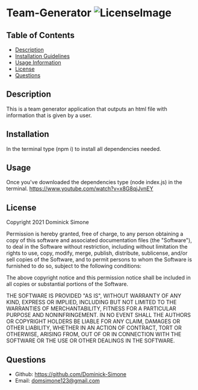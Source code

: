 # Team-Generator ![LicenseImage](https://img.shields.io/badge/License-MIT-yellow.svg)

## Table of Contents
* [Description](##Description)
* [Installation Guidelines](##Installation)
* [Usage Information](##Usage)
* [License](##License)
* [Questions](##Questions)

## Description
This is a team generator application that outputs an html file with information that is given by a user.
  
## Installation
In the terminal type (npm i) to install all dependencies needed.
  
## Usage
Once you've downloaded the dependencies type (node index.js) in the terminal.
https://www.youtube.com/watch?v=x8G8qjJvnEY

## License
Copyright 2021 Dominick Simone

Permission is hereby granted, free of charge, to any person obtaining a copy of this software and associated documentation files (the "Software"), to deal in the Software without restriction, including without limitation the rights to use, copy, modify, merge, publish, distribute, sublicense, and/or sell copies of the Software, and to permit persons to whom the Software is furnished to do so, subject to the following conditions:
      
The above copyright notice and this permission notice shall be included in all copies or substantial portions of the Software.
      
THE SOFTWARE IS PROVIDED "AS IS", WITHOUT WARRANTY OF ANY KIND, EXPRESS OR IMPLIED, INCLUDING BUT NOT LIMITED TO THE WARRANTIES OF MERCHANTABILITY, FITNESS FOR A PARTICULAR PURPOSE AND NONINFRINGEMENT. IN NO EVENT SHALL THE AUTHORS OR COPYRIGHT HOLDERS BE LIABLE FOR ANY CLAIM, DAMAGES OR OTHER LIABILITY, WHETHER IN AN ACTION OF CONTRACT, TORT OR OTHERWISE, ARISING FROM, OUT OF OR IN CONNECTION WITH THE SOFTWARE OR THE USE OR OTHER DEALINGS IN THE SOFTWARE.

## Questions 
* Github: https://github.com/Dominick-Simone
* Email: domsimone123@gmail.com
